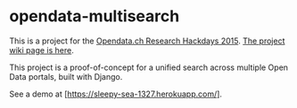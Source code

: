 # opendata-multisearch

This is a project for the [Opendata.ch Research Hackdays 2015](http://make.opendata.ch/wiki/event:2015-06). [The project wiki page is here](http://make.opendata.ch/wiki/project:discoverabilitythroughstructure).

This project is a proof-of-concept for a unified search across multiple Open Data portals, built with Django.

See a demo at [https://sleepy-sea-1327.herokuapp.com/].